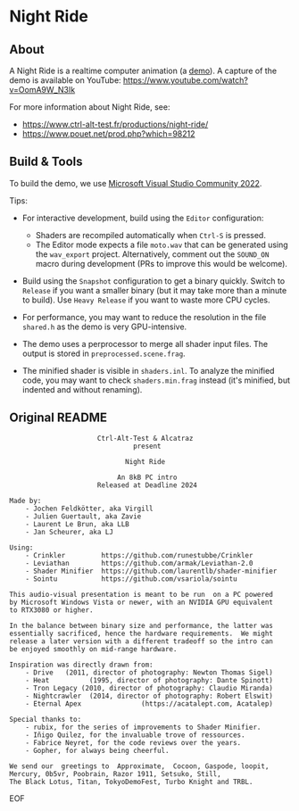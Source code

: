 # Night Ride

## About

A Night Ride is a realtime computer animation (a [demo](https://en.wikipedia.org/wiki/Demoscene)).
A capture of the demo is available on YouTube: https://www.youtube.com/watch?v=OomA9W_N3Ik

For more information about Night Ride, see:
- https://www.ctrl-alt-test.fr/productions/night-ride/
- https://www.pouet.net/prod.php?which=98212

## Build & Tools

To build the demo, we use [Microsoft Visual Studio Community 2022](https://visualstudio.microsoft.com/vs/community/).

Tips:

* For interactive development, build using the `Editor` configuration:

  * Shaders are recompiled automatically when `Ctrl-S` is pressed.
  * The Editor mode expects a file `moto.wav` that can be generated using the `wav_export` project. Alternatively, comment out the `SOUND_ON` macro during development (PRs to improve this would be welcome).

* Build using the `Snapshot` configuration to get a binary quickly. Switch to `Release` if you want a smaller binary (but it may take more than a minute to build). Use `Heavy Release` if you want to waste more CPU cycles.

* For performance, you may want to reduce the resolution in the file `shared.h` as the demo is very GPU-intensive.

* The demo uses a perprocessor to merge all shader input files. The output is stored in `preprocessed.scene.frag`.

* The minified shader is visible in `shaders.inl`. To analyze the minified code, you may want to check `shaders.min.frag` instead (it's minified, but indented and without renaming).

## Original README

                          Ctrl-Alt-Test & Alcatraz
                                   present
          
                                 Night Ride
          
                               An 8kB PC intro
                          Released at Deadline 2024

    Made by:
        - Jochen Feldkötter, aka Virgill
        - Julien Guertault, aka Zavie
        - Laurent Le Brun, aka LLB
        - Jan Scheurer, aka LJ

    Using:
        - Crinkler         https://github.com/runestubbe/Crinkler
        - Leviathan        https://github.com/armak/Leviathan-2.0
        - Shader Minifier  https://github.com/laurentlb/shader-minifier
        - Sointu           https://github.com/vsariola/sointu

    This audio-visual presentation is meant to be run  on a PC powered
    by Microsoft Windows Vista or newer, with an NVIDIA GPU equivalent
    to RTX3080 or higher.

    In the balance between binary size and performance, the latter was
    essentially sacrificed, hence the hardware requirements.  We might
    release a later version with a different tradeoff so the intro can
    be enjoyed smoothly on mid-range hardware.

    Inspiration was directly drawn from:
        - Drive   (2011, director of photography: Newton Thomas Sigel)
        - Heat          (1995, director of photography: Dante Spinott)
        - Tron Legacy (2010, director of photography: Claudio Miranda)
        - Nightcrawler  (2014, director of photography: Robert Elswit)
        - Eternal Apex               (https://acatalept.com, Acatalep)

    Special thanks to:
        - rubix, for the series of improvements to Shader Minifier.
        - Iñigo Quilez, for the invaluable trove of ressources.
        - Fabrice Neyret, for the code reviews over the years.
        - Gopher, for always being cheerful.

    We send our  greetings to  Approximate,  Cocoon, Gaspode, loopit,
    Mercury, 0b5vr, Poobrain, Razor 1911, Setsuko, Still,
    The Black Lotus, Titan, TokyoDemoFest, Turbo Knight and TRBL.

EOF
